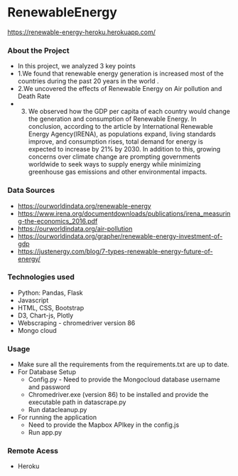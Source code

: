 
# RenewableEnergy
https://renewable-energy-heroku.herokuapp.com/

### About the Project
* In this project, we analyzed 3 key points
* 1.We found that renewable energy generation is increased most of the countries during the past 20 years in the world .
* 2.We uncovered the effects of Renewable Energy on Air pollution and Death Rate 
* 3. We observed how the GDP per capita of each country would change the generation and consumption of Renewable Energy.
In conclusion, according to the article by International Renewable Energy Agency(IRENA), as populations expand, living standards improve, and consumption rises, total demand for energy is expected to increase by 21% by 2030. In addition to this, growing concerns over climate change are prompting governments worldwide to seek ways to supply energy while minimizing greenhouse gas emissions and other environmental impacts.

### Data Sources
* https://ourworldindata.org/renewable-energy
* https://www.irena.org/documentdownloads/publications/irena_measuring-the-economics_2016.pdf
* https://ourworldindata.org/air-pollution
* https://ourworldindata.org/grapher/renewable-energy-investment-of-gdp
* https://justenergy.com/blog/7-types-renewable-energy-future-of-energy/

### Technologies used
* Python: Pandas, Flask
* Javascript 
* HTML, CSS, Bootstrap
* D3, Chart-js, Plotly
* Webscraping - chromedriver version 86
* Mongo cloud

### Usage
* Make sure all the requirements from the requirements.txt are up to date.
* For Database Setup 
    - Config.py - Need to provide the Mongocloud database username and password
    - Chromedriver.exe (version 86) to be installed and provide the executable path in datascrape.py
    - Run datacleanup.py
* For running the application
    - Need to provide the Mapbox APIkey in the config.js
    - Run app.py

### Remote Acess
* Heroku

